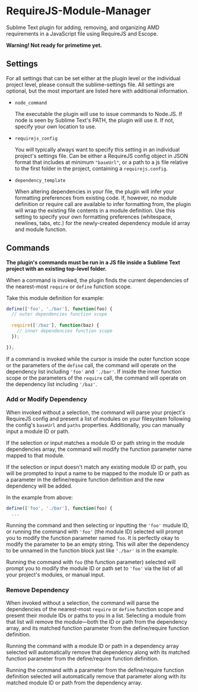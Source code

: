 # RequireJS-Module-Manager
Sublime Text plugin for adding, removing, and organizing AMD requirements in a JavaScript file using RequireJS and Escope.

**Warning! Not ready for primetime yet.**

## Settings

For all settings that can be set either at the plugin level or the individual project level, please consult the sublime-settings file.
All settings are optional, but the most important are listed here with additional information.

- `node_command`

  The executable the plugin will use to issue commands to Node.JS. If node is seen by Sublime Text's PATH, the plugin will use it. If not, specify your own location to use.

- `requirejs_config`

  You will typically always want to specify this setting in an individual project's settings file.
  Can be either a RequireJS config object in JSON format that includes at minimum `"baseUrl"`, or a path to a js file relative to the first folder in the project, containing a `requirejs.config`.

- `dependency_template`

  When altering dependencies in your file, the plugin will infer your formatting preferences from existing code.
  If, however, no module definition or require call are available to infer formatting from, the plugin will wrap the existing file contents in a module definition.
  Use this setting to specify your own formatting preferences (whitespace, newlines, tabs, etc.) for the newly-created dependency module id array and module function.

## Commands

**The plugin's commands must be run in a JS file inside a Sublime Text project with an existing top-level folder.**

When a command is invoked, the plugin finds the current dependencies of the nearest-most `require` or `define` function scope.

Take this module definition for example:

```javascript
define(['foo', './bar'], function(foo) {
  // outer dependencies function scope
  
  require(['/baz'], function(baz) {
    // inner dependencies function scope
  });
  
});
```

If a command is invoked while the cursor is inside the outer function scope or the parameters of the `define` call, the command will operate on the dependency list including `'foo'` and `'./bar'`.
If inside the inner function scope or the parameters of the `require` call, the command will operate on the dependency list including `'/baz'`.

### Add or Modify Dependency

When invoked without a selection, the command will parse your project's RequireJS config and present a list of modules on your filesystem following the config's `baseUrl` and `paths` properties.
Additionally, you can manually input a module ID or path.

If the selection or input matches a module ID or path string in the module dependencies array, the command will modify the function parameter name mapped to that module.

If the selection or input doesn't match any existing module ID or path, you will be prompted to input a name to be mapped to the module ID or path as a parameter in the define/require function definition and the new dependency will be added.

In the example from above:
```javascript
define(['foo', './bar'], function(foo) {
  ...
```

Running the command and then selecting or inputting the `'foo'` mudule ID, or running the command with `'foo'` (the module ID) selected will prompt you to modify the function parameter named `foo`.
It is perfectly okay to modify the parameter to be an empty string. This will alter the dependency to be unnamed in the function block just like `'./bar'` is in the example.

Running the command with `foo` (the function parameter) selected will prompt you to modify the module ID or path set to `'foo'` via the list of all your project's modules, or manual input.

### Remove Dependency

When invoked without a selection, the command will parse the dependencies of the nearest-most `require` or `define` function scope and present their module IDs or paths to you in a list.
Selecting a module from that list will remove the module—both the ID or path from the dependency array, and its matched function parameter from the define/require function definition.

Running the command with a module ID or path in a dependency array selected will automatically remove that dependency along with its matched function parameter from the define/require function definition.

Running the command with a parameter from the define/require function definition selected will automatically remove that parameter along with its matched module ID or path from the dependency array.
